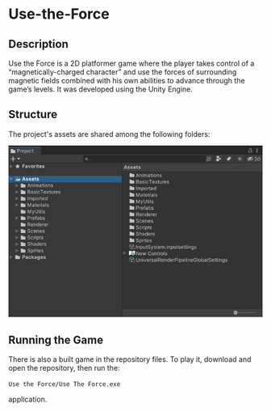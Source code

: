 # Use-the-Force

## Description

Use the Force is a 2D platformer game where the player takes control of a “magnetically-charged character” and use the forces of surrounding magnetic fields combined with his own abilities to advance through the game’s levels. It was developed using the Unity Engine.

## Structure

The project's assets are shared among the following folders:

<img title="Project" alt="Alt text" src="./Images/Project.png">

## Running the Game

There is also a built game in the repository files. To play it, download and open the repository, then run the:

`Use the Force/Use The Force.exe`

application.
